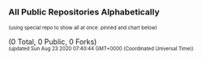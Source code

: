 
### All Public Repositories Alphabetically

<sup><sub>(using special repo to show all at once.  pinned and chart below)</sub></sup>

(0 Total, 0 Public, 0 Forks)<br>
<sup><sub>(updated Sun Aug 23 2020 07:40:44 GMT+0000 (Coordinated Universal Time))</sub></sup>

